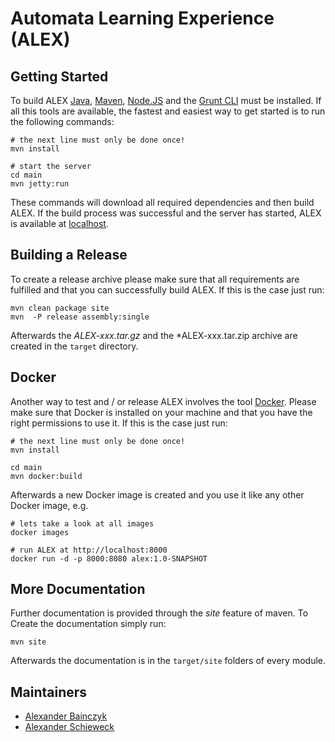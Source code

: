 Automata Learning Experience (ALEX)
===================================

Getting Started
---------------
To build ALEX [Java][], [Maven][], [Node.JS][nodejs] and the [Grunt CLI][grunt] must be installed.
If all this tools are available, the fastest and easiest way to get started is to run the following commands:

    # the next line must only be done once!
    mvn install

    # start the server
    cd main
    mvn jetty:run

These commands will download all required dependencies and then build ALEX.
If the build process was successful and the server has started, ALEX is available
at [localhost](http://localhost:8080/).


Building a Release
------------------
To create a release archive please make sure that all requirements are fulfilled and that you can successfully build
ALEX. If this is the case just run:

    mvn clean package site
    mvn  -P release assembly:single

Afterwards the *ALEX-xxx.tar.gz* and the *ALEX-xxx.tar.zip archive are created in the `target` directory.


Docker
------
Another way to test and / or release ALEX involves the tool [Docker](https://www.docker.com).
Please make sure that Docker is installed on your machine and that you have the right permissions to use it.
If this is the case just run:

    # the next line must only be done once!
    mvn install
    
    cd main
    mvn docker:build

Afterwards a new Docker image is created and you use it like any other Docker image, e.g.
    
    # lets take a look at all images
    docker images
    
    # run ALEX at http://localhost:8000
    docker run -d -p 8000:8080 alex:1.0-SNAPSHOT

More Documentation
------------------
Further documentation is provided through the *site* feature of maven.
To Create the documentation simply run:

    mvn site

Afterwards the documentation is in the `target/site` folders of every module.


Maintainers
-----------

* [Alexander Bainczyk](mailto:alexander.bainczyk@tu-dortmund.de)
* [Alexander Schieweck](mailto:alexander.schieweck@tu-dortmund.de)


[java]:   https://java.com
[maven]:  https://maven.apache.org
[nodejs]: https://nodejs.org
[grunt]:  http://gruntjs.com
